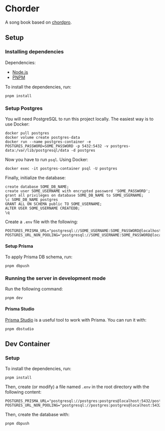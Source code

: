 # Chorder

A song book based on [chordpro](https://www.chordpro.org/).

## Setup

### Installing dependencies

Dependencies:

- [Node.js](https://nodejs.org/en/download)
- [PNPM](https://pnpm.io/installation)

To install the dependencies, run:

```
pnpm install
```

### Setup Postgres

You will need PostgreSQL to run this project locally. The easiest way is to use Docker:

```
docker pull postgres
docker volume create postgres-data
docker run --name postgres-container -e POSTGRES_PASSWORD=SOME_PASSWORD -p 5432:5432 -v postgres-data:/var/lib/postgresql/data -d postgres
```

Now you have to run `psql`. Using Docker:

```
docker exec -it postgres-container psql -U postgres
```

Finally, initialize the database:

```
create database SOME_DB_NAME;
create user SOME_USERNAME with encrypted password 'SOME_PASSWORD';
grant all privileges on database SOME_DB_NAME to SOME_USERNAME;
\c SOME_DB_NAME postgres
GRANT ALL ON SCHEMA public TO SOME_USERNAME;
ALTER USER SOME_USERNAME CREATEDB;
\q
```

Create a `.env` file with the following:

```
POSTGRES_PRISMA_URL="postgresql://SOME_USERNAME:SOME_PASSWORD@localhost:5432/SOME_DB_NAME"
POSTGRES_URL_NON_POOLING="postgresql://SOME_USERNAME:SOME_PASSWORD@localhost:5432/SOME_DB_NAME"
```

#### Setup Prisma

To apply Prisma DB schema, run:

```
pnpm dbpush
```

### Running the server in development mode

Run the following command:

```
pnpm dev
```

#### Prisma Studio

[Prisma Studio](https://www.prisma.io/studio) is a useful tool to work with Prisma. You can run it with:

```
pnpm dbstudio
```

## Dev Container

### Setup

To install the dependencies, run:

```
pnpm install
```

Then, create (or modify) a file named `.env` in the root directory with the following content:

```
POSTGRES_PRISMA_URL="postgresql://postgres:postgres@localhost:5432/postgres"
POSTGRES_URL_NON_POOLING="postgresql://postgres:postgres@localhost:5432/postgres"
```

Then, create the database with:

```
pnpm dbpush
```